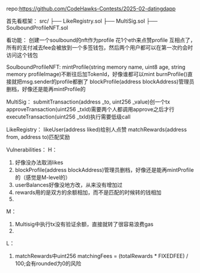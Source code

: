 repo:https://github.com/CodeHawks-Contests/2025-02-datingdapp

首先看框架：
src/
├── LikeRegistry.sol
├── MultiSig.sol
├── SoulboundProfileNFT.sol

看功能：
创建一个soulbound的nft作为profile
花1个eth来点赞profile
互相点了，所有的支付减去fee会被放到一个多签钱包，然后两个用户都可以在第一次约会时访问这个钱包

SoulboundProfileNFT:
mintProfile(string memory name, uint8 age, string memory profileImage)不断往后加TokenId，好像谁都可以mint
burnProfile()直接就把msg.sender的profile都删了
blockProfile(address blockAddress)管理员删档，好像还是能再mintProfile的

MultiSig：
submitTransaction(address _to, uint256 _value)创一个tx
approveTransaction(uint256 _txId)需要两个人都调用approve之后才行
executeTransaction(uint256 _txId)执行需要低级call

LikeRegistry：
likeUser(address liked)给别人点赞
matchRewards(address from, address to)匹配奖励


Vulnerabilities：
H：
1. 好像没办法取消likes
2. blockProfile(address blockAddress)管理员删档，好像还是能再mintProfile的（感觉是M-level的）
3. userBalances好像没地方改，从来没有增加过
4. rewards用的是双方的余额相加，而不是匹配的时候转的钱相加
5. 

M：
1. Multisig中执行tx没有验证余额，直接就转了很容易浪费gas
2. 

L：
1. matchRewards中uint256 matchingFees = (totalRewards * FIXEDFEE) / 100;会有rounded为0的风险

